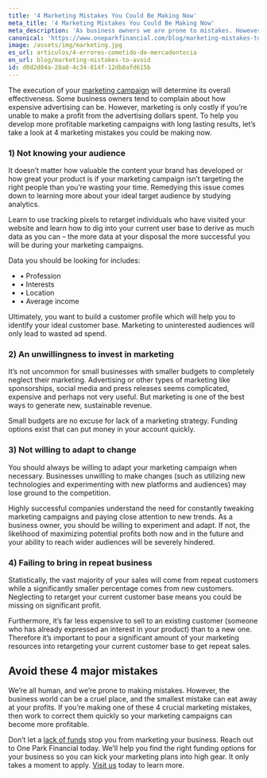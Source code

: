 ```yaml
---
title: '4 Marketing Mistakes You Could Be Making Now'
meta_title: '4 Marketing Mistakes You Could Be Making Now'
meta_description: 'As business owners we are prone to mistakes. However, these four mistakes could be doing much more than just costing you money. Here are 4 marketing mistakes you should avoid.'
canonical: 'https://www.oneparkfinancial.com/blog/marketing-mistakes-to-avoid'
image: /assets/img/marketing.jpg
es_url: articulos/4-errores-cometido-de-mercadontecia
en_url: blog/marketing-mistakes-to-avoid
id: d0d2d04a-28a0-4c34-814f-12db8afd615b
---
```

The execution of your [marketing campaign](https://www.oneparkfinancial.com/blog/how-to-create-a-content-marketing-strategy-for-your-business) will determine its overall effectiveness. Some
business owners tend to complain about how expensive advertising can be. However, marketing
is only costly if you’re unable to make a profit from the advertising dollars spent. To help you
develop more profitable marketing campaigns with long lasting results, let’s take a look at 4
marketing mistakes you could be making now.

### 1) Not knowing your audience

It doesn’t matter how valuable the content your brand has developed or how great your product
is if your marketing campaign isn’t targeting the right people than you’re wasting your time.
Remedying this issue comes down to learning more about your ideal target audience by studying
analytics.

Learn to use tracking pixels to retarget individuals who have visited your website and learn how
to dig into your current user base to derive as much data as you can – the more data at your
disposal the more successful you will be during your marketing campaigns.

Data you should be looking for includes:

- • Profession
- • Interests
- • Location
- • Average income


Ultimately, you want to build a customer profile which will help you to identify your ideal
customer base. Marketing to uninterested audiences will only lead to wasted ad spend.

### 2) An unwillingness to invest in marketing

It’s not uncommon for small businesses with smaller budgets to completely neglect their
marketing. Advertising or other types of marketing like sponsorships, social media and press
releases seems complicated, expensive and perhaps not very useful. But marketing is one of the
best ways to generate new, sustainable revenue.

Small budgets are no excuse for lack of a marketing strategy. Funding options exist that can put
money in your account quickly.

### 3) Not willing to adapt to change

You should always be willing to adapt your marketing campaign when necessary. Businesses
unwilling to make changes (such as utilizing new technologies and experimenting with new
platforms and audiences) may lose ground to the competition.

Highly successful companies understand the need for constantly tweaking marketing campaigns
and paying close attention to new trends. As a business owner, you should be willing to
experiment and adapt. If not, the likelihood of maximizing potential profits both now and in the
future and your ability to reach wider audiences will be severely hindered.

### 4) Failing to bring in repeat business

Statistically, the vast majority of your sales will come from repeat customers while a
significantly smaller percentage comes from new customers. Neglecting to retarget your current
customer base means you could be missing on significant profit.

Furthermore, it’s far less expensive to sell to an existing customer (someone who has already
expressed an interest in your product) than to a new one. Therefore it’s important to pour a
significant amount of your marketing resources into retargeting your current customer base to get
repeat sales.

## Avoid these 4 major mistakes

We’re all human, and we’re prone to making mistakes. However, the business world can be a
cruel place, and the smallest mistake can eat away at your profits. If you’re making one of these
4 crucial marketing mistakes, then work to correct them quickly so your marketing campaigns
can become more profitable.

Don’t let a [lack of funds](https://www.oneparkfinancial.com/pre-qualification) stop you from marketing your business. Reach out to One Park
Financial today. We’ll help you find the right funding options for your business so you can kick
your marketing plans into high gear. It only takes a moment to apply. [Visit us](https://www.oneparkfinancial.com/faq) today to learn
more.